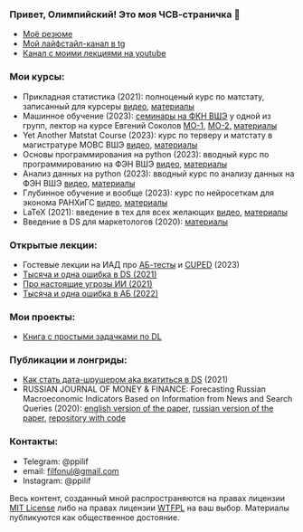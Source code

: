 ### Привет, Олимпийский! Это моя ЧСВ-страничка 👋

- [Моё резюме](https://github.com/FUlyankin/FUlyankin/raw/main/cv_uliankin_filipp.pdf)
- [Мой лайфстайл-канал в tg](https://t.me/ppilif_chanel)
- [Канал с моими лекциями на youtube](https://www.youtube.com/@ppilif_lectures/playlists) 

### Мои курсы: 

- Прикладная статистика (2021): полноценый курс по матстату, записанный для курсеры [видео](https://www.youtube.com/@user-bg8cd4fn7d/playlists), [материалы](https://github.com/FUlyankin/matstat-AB)
- Машинное обучение (2023): [семинары на ФКН ВШЭ](https://www.youtube.com/playlist?list=PLNKXA-74YGLg3iqSvpUulztmoLZAF0rag) у одной из групп, лектор на курсе Евгений Соколов [МО-1,](https://www.youtube.com/playlist?list=PLEwK9wdS5g0ohn4v-t8yaCOEAC0KT3EPf) [МО-2,](https://www.youtube.com/playlist?list=PLEwK9wdS5g0rbvMi2j_WhZiJX2xyXMIu7) [материалы](https://github.com/esokolov/ml-course-hse)
- Yet Another Matstat Course (2023): курс по терверу и матстату в магистратуре МОВС ВШЭ  [видео](https://www.youtube.com/playlist?list=PLNKXA-74YGLjDOtDSZEFoy1yP-3AfiHUC), [материалы](https://github.com/FUlyankin/yet_another_matstat_course)
- Основы программирования на python (2023): вводный курс по программированию на ФЭН ВШЭ [видео](https://www.youtube.com/playlist?list=PLNKXA-74YGLgUFKl6GDcX5jvrVJ7j-Wmw), [материалы](https://github.com/hse-econ-data-science/dap_2023)
- Анализ данных на python (2023): вводный курс по анализу данных на ФЭН ВШЭ [видео](https://www.youtube.com/playlist?list=PLNKXA-74YGLhJIw9hp8_YroThDOLaX0oN), [материалы](https://github.com/hse-econ-data-science/andan_2023)
- Глубинное обучение и вообще (2023): курс по нейросеткам для эконома РАНХиГС [видео](https://www.youtube.com/playlist?list=PLNKXA-74YGLhB1xyYPK78L_M5DeMCPOY4), [материалы](https://github.com/FUlyankin/deep_learning_pytorch)
- LaTeX (2021): введение в тех для всех желающих [видео](https://www.youtube.com/playlist?list=PLNKXA-74YGLje4Uy6qBYvjE5yUnOmIAIR), [материалы]( )
- Введение в DS для маркетологов (2020): [материалы](https://github.com/FUlyankin/Intro_to_DS)

### Открытые лекции:

- Гостевые лекции на ИАД про [АБ-тесты](https://www.youtube.com/watch?v=WAlsm7QNTKc&list=PLEwK9wdS5g0rLIiFuHwUuDuWKupHQrVJf&index=70) и [CUPED](https://www.youtube.com/watch?v=rhpzdPRIxBk&list=PLEwK9wdS5g0rLIiFuHwUuDuWKupHQrVJf&index=87) (2023)
- [Тысяча и одна ошибка в DS (2021)](https://www.youtube.com/watch?v=_sU3r1Y-Ysc&list=PLNKXA-74YGLiCSC93Z5mMyRw9EIOEXrKi&index=4&t=2321s)
- [Про настоящие угрозы ИИ (2021)](https://www.youtube.com/watch?v=1qrQ5xdYXKA)
- [Тысяча и одна ошибка в АБ (2022)](https://www.youtube.com/watch?v=QQPO9Wz9LLs&list=PLmA-1xX7IuzBbOBE51rtub-nnD1fS8l3r&index=2)

### Мои проекты: 

- [Книга с простыми задачками по DL](https://fulyankin.github.io/deep_learning_masha_book/intro.html)

### Публикации и лонгриды: 

- [Как стать дата-шрушером aka вкатиться в DS](https://vas3k.club/post/9904/) (2021)
- RUSSIAN JOURNAL OF MONEY & FINANCE: Forecasting Russian Macroeconomic Indicators Based on Information from News and Search Queries (2020): [english version of the paper](https://rjmf.econs.online/en/2020/4/forecasting-macroeconomic-indicators-news-and-search-queries/), [russian version of the paper](https://rjmf.econs.online/2020/4/forecasting-macroeconomic-indicators-news-and-search-queries/), [repository with code](https://github.com/FUlyankin/uncertainty_index)


### Контакты: 

- Telegram: @ppilif
- email: filfonul@gmail.com
- Instagram: @ppilif 


Весь контент, созданный мной распространяются на правах лицензии [MIT License](https://github.com/hse-econ-data-science/dap_2020_fall/blob/master/LICENSE) либо на правах лицензии [WTFPL](http://www.wtfpl.net/) на ваш выбор. Материалы публикуются как общественное достояние.
